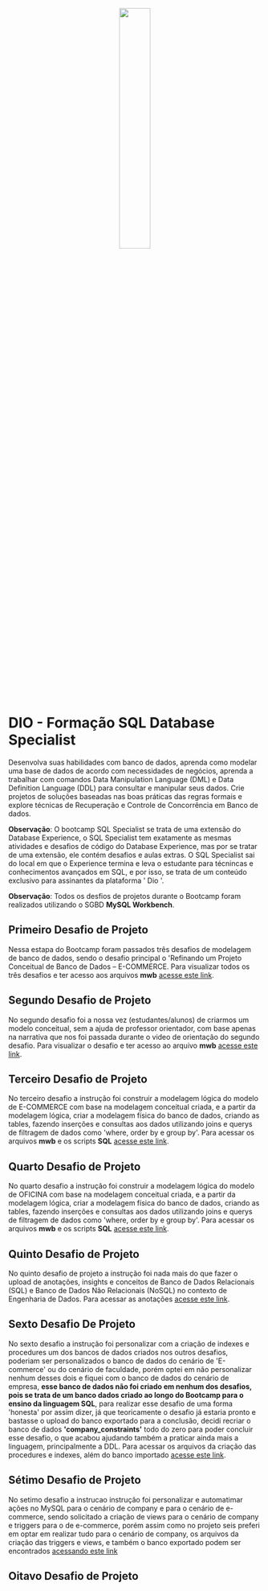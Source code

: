<p align="center">
  <img src="https://user-images.githubusercontent.com/69018600/200127986-e1d9f552-7c09-4580-947d-b6e5cb2acc7a.png"  width = "35%" />
</p>

# DIO - Formação SQL Database Specialist
  Desenvolva suas habilidades com banco de dados, aprenda como modelar uma base de dados de acordo com necessidades de negócios, aprenda a trabalhar com comandos Data Manipulation Language (DML) e Data Definition Language (DDL) para consultar e manipular seus dados. Crie projetos de soluções baseadas nas boas práticas das regras formais e explore técnicas de Recuperação e Controle de Concorrência em Banco de dados.

**Observação**: O bootcamp SQL Specialist se trata de uma extensão do Database Experience, o SQL Specialist tem exatamente as mesmas atividades e desafios de código do Database Experience, mas por se tratar de uma extensão, ele contém desafios e aulas extras. O SQL Specialist sai do local em que o Experience termina e leva o estudante para técnincas e conhecimentos avançados em SQL, e por isso, se trata de um conteúdo exclusivo para assinantes da plataforma ' Dio '.

**Observação**: Todos os desfios de projetos durante o Bootcamp foram realizados utilizando o SGBD **MySQL Workbench**.
  
  
## Primeiro Desafio de Projeto
   Nessa estapa do Bootcamp foram passados três desafios de modelagem de banco de dados, sendo o desafio principal o 'Refinando um Projeto Conceitual de Banco de Dados – E-COMMERCE. Para visualizar todos os três desafios e ter acesso aos arquivos **mwb** [acesse este link](https://github.com/NikiReis/DataBaseExperience/tree/SQL_Specialist/primeirodesafio). 
   
## Segundo Desafio de Projeto
   No segundo desafio foi a nossa vez (estudantes/alunos) de criarmos um modelo conceitual, sem a ajuda de professor orientador, com base apenas na narrativa que nos foi passada durante o video de orientação do segundo desafio. Para visualizar o desafio e ter acesso ao arquivo **mwb** [acesse este link](https://github.com/NikiReis/DataBaseExperience/tree/SQL_Specialist/segundodesafio).

## Terceiro Desafio de Projeto
   No terceiro desafio a instrução foi construir a modelagem lógica do modelo de E-COMMERCE com base na modelagem conceitual criada, e a partir da modelagem lógica, criar a modelagem física do banco de dados, criando as tables, fazendo inserções e consultas aos dados utilizando joins e querys de filtragem de dados como 'where, order by e group by'. Para acessar os arquivos **mwb** e os scripts **SQL** [acesse este link](https://github.com/NikiReis/DataBaseExperience/tree/SQL_Specialist/terceirodesafio).

## Quarto Desafio de Projeto
   No quarto desafio a instrução foi construir a modelagem lógica do modelo de OFICINA com base na modelagem conceitual criada, e a partir da modelagem lógica, criar a modelagem física do banco de dados, criando as tables, fazendo inserções e consultas aos dados utilizando joins e querys de filtragem de dados como 'where, order by e group by'. Para acessar os arquivos **mwb** e os scripts **SQL** [acesse este link](https://github.com/NikiReis/DataBaseExperience/tree/SQL_Specialist/quartodesafio).

## Quinto Desafio de Projeto
  No quinto desafio de projeto a instrução foi nada mais do que fazer o upload de anotações, insights e conceitos de Banco de Dados Relacionais (SQL) e Banco de Dados Não Relacionais (NoSQL) no contexto de Engenharia de Dados. Para acessar as anotações [acesse este link](https://github.com/NikiReis/DataBaseExperience/tree/SQL_Specialist/quintodesafio).
 
 ## Sexto Desafio De Projeto
  No sexto desafio a instrução foi personalizar com a criação de indexes e procedures um dos bancos de dados criados nos outros desafios, poderiam ser personalizados o banco de dados do cenário de 'E-commerce' ou do cenário de faculdade, porém optei em não personalizar nenhum desses dois e fiquei com o banco de dados do cenário de empresa, **esse banco de dados não foi criado em nenhum dos desafios, pois se trata de um banco dados criado ao longo do Bootcamp para o ensino da linguagem SQL**, para realizar esse desafio de uma forma 'honesta' por assim dizer, já que teoricamente o desafio já estaria pronto e bastasse o upload do banco exportado para a conclusão, decidi recriar o banco de dados **'company_constraints'** todo do zero para poder concluir esse desafio, o que acabou ajudando também a praticar ainda mais a linguagem, principalmente a DDL. Para acessar os arquivos da criação das procedures e indexes, além do banco importado [acesse este link](https://github.com/NikiReis/DataBaseExperience/tree/SQL_Specialist/sextodesafio).

## Sétimo Desafio de Projeto 
   No setimo desafio a instrucao instrução foi personalizar e automatimar ações no MySQL para o cenário de company e para o cenário de e-commerce, sendo solicitado a criação de views para o cenário de company e triggers para o de e-commerce, porém assim como no projeto seis preferi em optar em realizar tudo para o cenário de company, os arquivos da criação das triggers e views, e também o banco exportado podem ser encontrados [acessando este link](https://github.com/NikiReis/DataBaseExperience/tree/SQL_Specialist/setimodesafio)

## Oitavo Desafio de Projeto